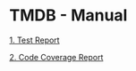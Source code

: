 TMDB - Manual
=============

[1. Test Report](TestReport.md)

[2. Code Coverage Report](CodeCoverage.md)
